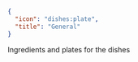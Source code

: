 ```json
{
  "icon": "dishes:plate",
  "title": "General"
}
```

Ingredients and plates for the dishes